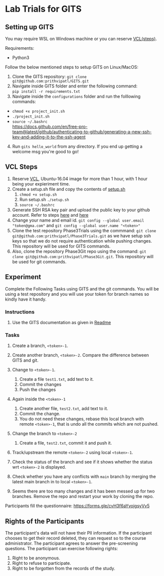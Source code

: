 # Lab Trials for GITS

## Setting up GITS

You may require WSL on Windows machine or you can reserve [VCL(steps)](#vcl-steps).

Requirements:

- Python3

Follow the below mentioned steps to setup GITS on Linux/MacOS:

1. Clone the GITS repository: `git clone git@github.com:prithvipatl/GITS.git`
2. Navigate inside GITS folder and enter the following command: <br/> `pip install -r requirements.txt` <br/>
3. Navigate inside the `configurations` folder and run the folllowing commands: <br/> 
- `chmod +x project_init.sh` <br/> 
- `./project_init.sh` <br/> 
- `source ~/.bashrc` <br/>https://docs.github.com/en/free-pro-team@latest/github/authenticating-to-github/generating-a-new-ssh-key-and-adding-it-to-the-ssh-agent
4. Run `gits hello_world` from any directory. If you end up getting a welcome msg you're good to go!

## VCL Steps

1. Reserve [VCL](https://vcl.ncsu.edu/), Ubuntu-16.04 image for more than 1 hour, with 1 hour being your expieriment time.
2. Create a setup.sh file and copy the contents of [setup.sh](./setup.sh)
   1. `chmod +x setup.sh`
   2. Run setup.sh `./setup.sh`
   3. `source ~/.bashrc`
3. Generate SSH RSA key pair and upload the public key to your github account. Refer to steps [here](https://docs.github.com/en/free-pro-team@latest/github/authenticating-to-github/generating-a-new-ssh-key-and-adding-it-to-the-ssh-agent) and [here](https://docs.github.com/en/free-pro-team@latest/github/authenticating-to-github/adding-a-new-ssh-key-to-your-github-account)
4. Change your name and email id. `git config --global user.email "token@gma.com"` and `git config --global user.name "<token>"`
5. Clone the test repository Phase3Trials using the commmand: `git clone git@github.com:prithvipatl/Phase3Trials.git` as we have setup ssh keys so that we do not require authentication while pushing changes. This repository will be used for GITS commands.
6. Also, clone the repository Phase3Git repo using the command: `git clone git@github.com:prithvipatl/Phase3Git.git`. This repository will be used for git commands.

## Experiment

Complete the Following Tasks using GITS and the git commands. You will be using a test repository and you will use your token for branch names so kindly have it handy.

### Instructions

1. Use the GITS documentation as given in [Readme](./README.md#supported-functionality)

### Tasks

1. Create a branch, `<token>-1`.
2. Create another branch, `<token>-2`. Compare the difference between GITS and git.
3. Change to `<token>-1`.
   1. Create a file `test1.txt`, add text to it.
   2. Commit the changes
   3. Push the changes
4. Again inside the `<token>-1`
   1. Create another file, `test2.txt`, add text to it.
   2. Commit the change.
   3. You do not need these changes, rebase this local branch with remote `<token>-1`, that is undo all the commits which are not pushed.
5. Change the branch to `<token>-2`
   1. Create a file, `test2.txt`, commit it and push it.
6. Track/upstream the remote `<token>-2` using local `<token>-1`.
7. Check the status of the branch and see if it shows whether the status wrt `<token>-2` is displayed.
8. Check whether you have any conflicts with `main` branch by merging the latest main branch in to local `<token>-1`.

9. Seems there are too many changes and it has been messed up for two branches. Remove the repo and restart your work by cloning the repo. 

Participants fill the questionnaire: https://forms.gle/cvH3f6aYvojgsyVv5

## Rights of the Participants

The participant's data will not have their PII information.
If the participant chooses to get their record deleted, they can request so to the course administrator.
The participant agrees to answer the pre-screening questions.
The participant can exercise following rights:

1. Right to be anonymous.
2. Right to refuse to participate.
3. Right to be forgotten from the records of the study.
